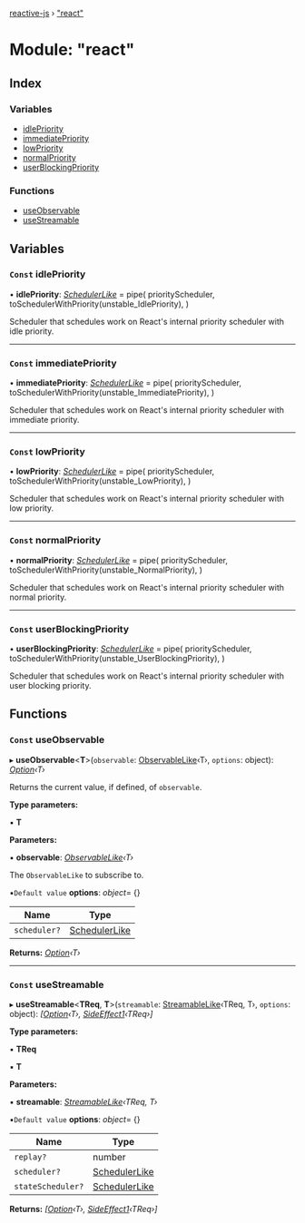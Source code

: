 [reactive-js](../README.md) › ["react"](_react_.md)

# Module: "react"

## Index

### Variables

* [idlePriority](_react_.md#const-idlepriority)
* [immediatePriority](_react_.md#const-immediatepriority)
* [lowPriority](_react_.md#const-lowpriority)
* [normalPriority](_react_.md#const-normalpriority)
* [userBlockingPriority](_react_.md#const-userblockingpriority)

### Functions

* [useObservable](_react_.md#const-useobservable)
* [useStreamable](_react_.md#const-usestreamable)

## Variables

### `Const` idlePriority

• **idlePriority**: *[SchedulerLike](../interfaces/_scheduler_.schedulerlike.md)* = pipe(
  priorityScheduler,
  toSchedulerWithPriority(unstable_IdlePriority),
)

Scheduler that schedules work on React's internal priority scheduler with idle priority.

___

### `Const` immediatePriority

• **immediatePriority**: *[SchedulerLike](../interfaces/_scheduler_.schedulerlike.md)* = pipe(
  priorityScheduler,
  toSchedulerWithPriority(unstable_ImmediatePriority),
)

Scheduler that schedules work on React's internal priority scheduler with immediate priority.

___

### `Const` lowPriority

• **lowPriority**: *[SchedulerLike](../interfaces/_scheduler_.schedulerlike.md)* = pipe(
  priorityScheduler,
  toSchedulerWithPriority(unstable_LowPriority),
)

Scheduler that schedules work on React's internal priority scheduler with low priority.

___

### `Const` normalPriority

• **normalPriority**: *[SchedulerLike](../interfaces/_scheduler_.schedulerlike.md)* = pipe(
  priorityScheduler,
  toSchedulerWithPriority(unstable_NormalPriority),
)

Scheduler that schedules work on React's internal priority scheduler with normal priority.

___

### `Const` userBlockingPriority

• **userBlockingPriority**: *[SchedulerLike](../interfaces/_scheduler_.schedulerlike.md)* = pipe(
  priorityScheduler,
  toSchedulerWithPriority(unstable_UserBlockingPriority),
)

Scheduler that schedules work on React's internal priority scheduler with user blocking priority.

## Functions

### `Const` useObservable

▸ **useObservable**<**T**>(`observable`: [ObservableLike](../interfaces/_observable_.observablelike.md)‹T›, `options`: object): *[Option](_option_.md#option)‹T›*

Returns the current value, if defined, of `observable`.

**Type parameters:**

▪ **T**

**Parameters:**

▪ **observable**: *[ObservableLike](../interfaces/_observable_.observablelike.md)‹T›*

The `ObservableLike` to subscribe to.

▪`Default value`  **options**: *object*= {}

Name | Type |
------ | ------ |
`scheduler?` | [SchedulerLike](../interfaces/_scheduler_.schedulerlike.md) |

**Returns:** *[Option](_option_.md#option)‹T›*

___

### `Const` useStreamable

▸ **useStreamable**<**TReq**, **T**>(`streamable`: [StreamableLike](../interfaces/_streamable_.streamablelike.md)‹TReq, T›, `options`: object): *[[Option](_option_.md#option)‹T›, [SideEffect1](_functions_.md#sideeffect1)‹TReq›]*

**Type parameters:**

▪ **TReq**

▪ **T**

**Parameters:**

▪ **streamable**: *[StreamableLike](../interfaces/_streamable_.streamablelike.md)‹TReq, T›*

▪`Default value`  **options**: *object*= {}

Name | Type |
------ | ------ |
`replay?` | number |
`scheduler?` | [SchedulerLike](../interfaces/_scheduler_.schedulerlike.md) |
`stateScheduler?` | [SchedulerLike](../interfaces/_scheduler_.schedulerlike.md) |

**Returns:** *[[Option](_option_.md#option)‹T›, [SideEffect1](_functions_.md#sideeffect1)‹TReq›]*
